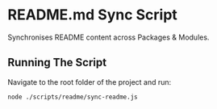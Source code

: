 # README.md Sync Script

Synchronises README content across Packages & Modules.

## Running The Script

Navigate to the root folder of the project and run:

`node ./scripts/readme/sync-readme.js`
